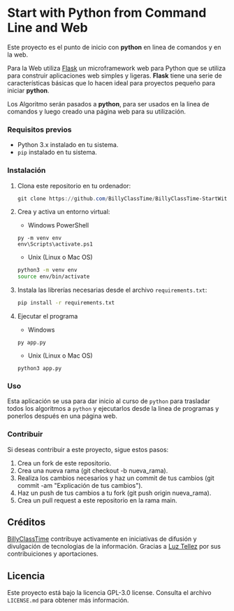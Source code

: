 # Start with Python from Command Line and Web

Este proyecto es el punto de inicio con **python** en linea de comandos y en la web.

Para la Web utiliza [Flask](https://flask.palletsprojects.com/en/2.2.x/quickstart/#a-minimal-application) un microframework web para Python que se utiliza para construir aplicaciones web simples y ligeras. **Flask** tiene una serie de características básicas que lo hacen ideal para proyectos pequeño para iniciar **python**.

Los Algoritmo serán pasados a **python**, para ser usados en la linea de comandos y luego creado una página web para su utilización.

### Requisitos previos
- Python 3.x instalado en tu sistema.
- `pip` instalado en tu sistema.

### Instalación

1. Clona este repositorio en tu ordenador:

   ```powershell
   git clone https://github.com/BillyClassTime/BillyClassTime-StartWithPythonFromCLAndWeb.git
   ```

2. Crea y activa un entorno virtual:

   - Windows PowerShell

   ```
   py -m venv env
   env\Scripts\activate.ps1
   ```

   - Unix (Linux o Mac OS)

   ```bash
   python3 -m venv env
   source env/bin/activate
   ```

3. Instala las librerías necesarias desde el archivo `requirements.txt`:

   ```bash
   pip install -r requirements.txt
   ```

4. Ejecutar el programa

   - Windows

   ```
   py app.py
   ```

   - Unix (Linux o Mac OS)

   ```
   python3 app.py
   ```

### Uso

Esta aplicación se usa para dar inicio al curso de ```python``` para trasladar todos los algoritmos a ```python``` y ejecutarlos desde la linea de programas y ponerlos después en una página web.

### Contribuir

Si deseas contribuir a este proyecto, sigue estos pasos:

1. Crea un fork de este repositorio.
2. Crea una nueva rama (git checkout -b nueva_rama).
3. Realiza los cambios necesarios y haz un commit de tus cambios (git commit -am "Explicación de tus cambios").
4. Haz un push de tus cambios a tu fork (git push origin nueva_rama).
5. Crea un pull request a este repositorio en la rama main.



## Créditos

[BillyClassTime](https://github.com/BillyClassTime) contribuye activamente en iniciativas de difusión y divulgación de tecnologias de la información. Gracias a [Luz Tellez](https://github.com/LuzTellez/) por sus contribuiciones y aportaciones.

## Licencia

Este proyecto está bajo la licencia GPL-3.0 license. Consulta el archivo `LICENSE.md` para obtener más información.





